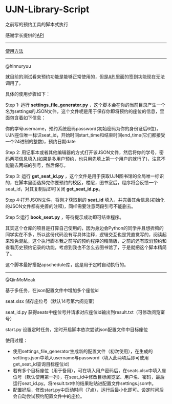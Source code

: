 # UJN-Library-Script

之前写的预约工具的脚本式执行

感谢学长提供的[API](https://github.com/Hephyr/UJN-Lib-Seat-API)

---

[使用方法](https://github.com/hinnuryuu/UJN-Library-Script/issues/1)

---

@hinnuryuu

就目前的测试看来预约功能是能够正常使用的，但是[API](https://github.com/Hephyr/UJN-Lib-Seat-API)里面的签到功能现在无法调用了。

具体的使用步骤如下：

Step 1: 运行 **settings_file_generator.py** ，这个脚本会在你的当前目录产生一个名为settings的JSON文件，这个文件呢是用于保存你即将预约的座位的信息，里面包含着如下信息：

你的学号username，预约系统密码password(初始密码为你的身份证后6位)，UJN座位唯一标识seat_id，开始时间start_time和结束时间end_time(它们都接受一个24进制的整数)，预约日期date

Step 2: 用记事本或者其他编辑器的方式打开该JSON文件，然后将你的学号，密码两项信息填入(如果是多用户预约，也只用先填上第一个用户的就行了)，注意不能删去两端的引号，然后保存。

Step 3: 运行 **get_seat_id.py** ，这个文件是用于获取UJN图书馆的全局唯一标识的，在脚本里面选择完你要预约的校区，楼层，图书室后，程序将会反馈一个seat_id，对其复制后即可关闭 **get_seat_id.py**。

Step 4:打开JSON文件，将刚才获取到的 **seat_id** 填入，并完善其余信息(初始化的JSON文件都有完善的注释)，同样需要注意两段引号不能删去。

Step 5:运行 **book_seat.py** ，等待提示成功即可结束程序。

其实这个仓库的项目是打算自己使用的，因为身边会Python的同学并且想折腾的同学实在不多，所以这份代码没有写具体注释，逻辑交互也是凭直觉写的，阅读起来难免混乱，这个执行脚本我之前写的预约程序的精简版，之前的还有取消预约和查看历史预约记录的功能，考虑到我也不怎么去图书馆了，于是就把这个脚本精简了。

这个脚本最好搭配apschedule库，这是用于定时自动执行的。

---

@QinMoMeak

基于多任务，在json配置文件中增加多个座位id

seat.xlsx 储存座位号（默认14号第六阅览室）

seat_id.py 获得seats中座位号并请求对应座位id输出到result.txt（可修改阅览室号）

start.py 设置定时任务，定时开启脚本依次尝试json配置文件中目标座位

使用过程：

+ 使用settings_file_generator生成新的配置文件（初次使用），在生成的settings.json中填入username与password（填入此两项后即可使用get_seat_id查询目标座位id）
+ 若有多个目标座位（用于备用），可在填入用户密码后，在seats.xlsx中填入座位号（默认使用第一列），在seat_id中修改目标阅览室、用户名、密码，最后运行seat_id.py。将result.txt中的结果粘贴进配置文件settings.json中。
+ 配置好后，修改start.py中启动时间（7点），运行后最小化即可。设定时间后会自动尝试预约配置文件中的座位。
